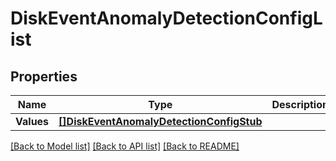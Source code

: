 # DiskEventAnomalyDetectionConfigList

## Properties
Name | Type | Description | Notes
------------ | ------------- | ------------- | -------------
**Values** | [**[]DiskEventAnomalyDetectionConfigStub**](DiskEventAnomalyDetectionConfigStub.md) |  | [optional] 

[[Back to Model list]](../README.md#documentation-for-models) [[Back to API list]](../README.md#documentation-for-api-endpoints) [[Back to README]](../README.md)


